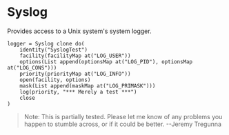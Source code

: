# Syslog 
Provides access to a Unix system's system logger.

```Io
logger = Syslog clone do(
	identity("SyslogTest")
	facility(facilityMap at("LOG_USER"))
	options(List append(optionsMap at("LOG_PID"), optionsMap at("LOG_CONS")))
	priority(priorityMap at("LOG_INFO"))
	open(facility, options)
	mask(List append(maskMap at("LOG_PRIMASK")))
	log(priority, "*** Merely a test ***")
	close
)
```

> Note: This is partially tested. Please let me know of any problems you happen to stumble across, or if it could be better. --Jeremy Tregunna
